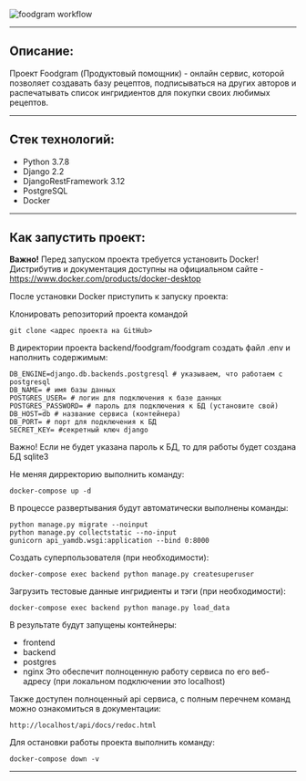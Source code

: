 ![foodgram workflow](https://github.com/vafansjev/foodgram-project-react/actions/workflows/foodgram_workflow.yml/badge.svg)

___
## Описание:
Проект Foodgram (Продуктовый помощник) - онлайн сервис, которой позволяет создавать базу рецептов, подписываться на других авторов и распечатывать список ингридиентов для покупки своих любимых рецептов.
___
## Стек технологий:
- Python 3.7.8
- Django 2.2
- DjangoRestFramework 3.12
- PostgreSQL
- Docker
___
## Как запустить проект:
**Важно!** Перед запуском проекта требуется установить Docker!
Дистрибутив и документация доступны на официальном сайте - https://www.docker.com/products/docker-desktop

После установки Docker приступить к запуску проекта:

Клонировать репозиторий проекта командой
```
git clone <адрес проекта на GitHub>
```


В директории проекта backend/foodgram/foodgram создать файл .env и наполнить содержимым:
```
DB_ENGINE=django.db.backends.postgresql # указываем, что работаем с postgresql
DB_NAME= # имя базы данных
POSTGRES_USER= # логин для подключения к базе данных
POSTGRES_PASSWORD= # пароль для подключения к БД (установите свой)
DB_HOST=db # название сервиса (контейнера)
DB_PORT= # порт для подключения к БД
SECRET_KEY= #секретный ключ django
```
Важно! Если не будет указана пароль к БД, то для работы будет создана БД sqlite3

Не меняя дирректорию выполнить команду:
```
docker-compose up -d
```

В процессе развертывания будут автоматически выполнены команды:
```
python manage.py migrate --noinput
python manage.py collectstatic --no-input
gunicorn api_yamdb.wsgi:application --bind 0:8000
```

Создать суперпользователя (при необходимости):
```
docker-compose exec backend python manage.py createsuperuser
```
Загрузить тестовые данные ингридиенты и тэги (при необходимости):
```
docker-compose exec backend python manage.py load_data
```

В результате будут запущены контейнеры:
- frontend
- backend
- postgres
- nginx
Это обеспечит полноценную работу сервиса по его веб-адресу (при локальном подключении это localhost)

Также доступен полноценный api сервиса, с полным перечнем команд можно ознакомиться в документации:
```
http://localhost/api/docs/redoc.html
```

Для остановки работы проекта выполнить команду:
```
docker-compose down -v
```
___